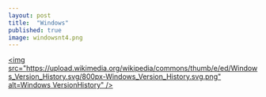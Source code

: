 ```yaml
---
layout: post
title:  "Windows"
published: true
image: windowsnt4.png
---
```


[<img src="https://upload.wikimedia.org/wikipedia/commons/thumb/e/ed/Windows_Version_History.svg/800px-Windows_Version_History.svg.png" alt=Windows VersionHistory" />](https://upload.wikimedia.org/wikipedia/commons/thumb/e/ed/Windows_Version_History.svg/800px-Windows_Version_History.svg.png)

 <object type="application/pdf" data="https://europa.nasa.gov/internal_resources/379/ScienceInstruments_031422_Public.pdf" width="900" height="400"></object>
